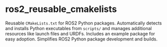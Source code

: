 # ros2_reusable_cmakelists
Reusable `CMakeLists.txt` for ROS2 Python packages. Automatically detects and installs Python executables from `scripts/` and manages additional resources like launch files and URDFs. Includes an example package for easy adoption. Simplifies ROS2 Python package development and builds.

